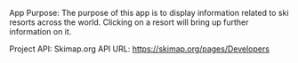 App Purpose:
The purpose of this app is to display information related to ski resorts across the world.  Clicking on a resort will bring up further information on it.

Project API:
Skimap.org API
URL: https://skimap.org/pages/Developers